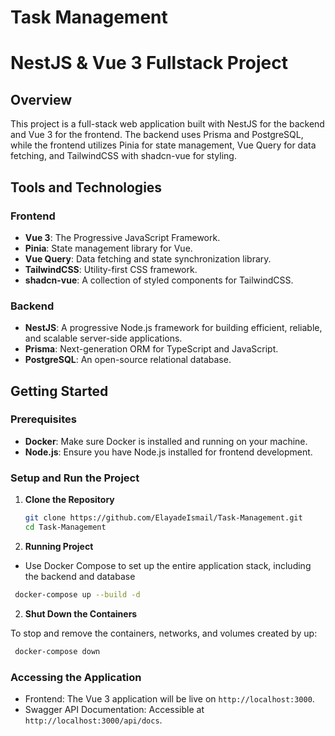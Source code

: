 # Task Management

# NestJS & Vue 3 Fullstack Project

## Overview

This project is a full-stack web application built with NestJS for the backend and Vue 3 for the frontend. The backend uses Prisma and PostgreSQL, while the frontend utilizes Pinia for state management, Vue Query for data fetching, and TailwindCSS with shadcn-vue for styling.

## Tools and Technologies

### Frontend
- **Vue 3**: The Progressive JavaScript Framework.
- **Pinia**: State management library for Vue.
- **Vue Query**: Data fetching and state synchronization library.
- **TailwindCSS**: Utility-first CSS framework.
- **shadcn-vue**: A collection of styled components for TailwindCSS.

### Backend
- **NestJS**: A progressive Node.js framework for building efficient, reliable, and scalable server-side applications.
- **Prisma**: Next-generation ORM for TypeScript and JavaScript.
- **PostgreSQL**: An open-source relational database.

## Getting Started

### Prerequisites

- **Docker**: Make sure Docker is installed and running on your machine.
- **Node.js**: Ensure you have Node.js installed for frontend development.

### Setup and Run the Project

1. **Clone the Repository**

   ```sh
   git clone https://github.com/ElayadeIsmail/Task-Management.git
   cd Task-Management
   ```

2. **Running Project**
   
  - Use Docker Compose to set up the entire application stack, including the backend and database

   ```sh
    docker-compose up --build -d
   ```

2. **Shut Down the Containers**

To stop and remove the containers, networks, and volumes created by up:

   ```sh
    docker-compose down
   ```

### Accessing the Application

- Frontend: The Vue 3 application will be live on `http://localhost:3000`.
- Swagger API Documentation: Accessible at `http://localhost:3000/api/docs`.

   

   
